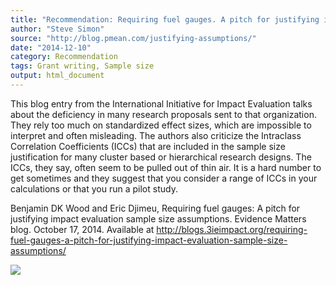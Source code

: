 ```yaml
---
title: "Recommendation: Requiring fuel gauges. A pitch for justifying impact evaluation sample size assumptions"
author: "Steve Simon"
source: "http://blog.pmean.com/justifying-assumptions/"
date: "2014-12-10"
category: Recommendation
tags: Grant writing, Sample size
output: html_document
---
```


This blog entry from the International Initiative for Impact Evaluation
talks about the deficiency in many research proposals sent to that
organization. They rely too much on standardized effect sizes, which are
impossible to interpret and often misleading. The authors also criticize
the Intraclass Correlation Coefficients (ICCs) that are included in the
sample size justification for many cluster based or hierarchical
research designs. The ICCs, they say, often seem to be pulled out of
thin air. It is a hard number to get sometimes and they suggest that you
consider a range of ICCs in your calculations or that you run a pilot
study.

<!---More--->

Benjamin DK Wood and Eric Djimeu, Requiring fuel gauges: A pitch for
justifying impact evaluation sample size assumptions. Evidence Matters
blog. October 17, 2014. Available at
<http://blogs.3ieimpact.org/requiring-fuel-gauges-a-pitch-for-justifying-impact-evaluation-sample-size-assumptions/>

![](../../../web/images/justifying-assumptions01.png)





